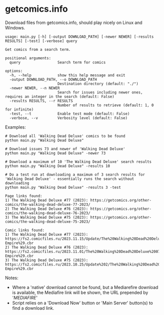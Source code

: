 # getcomics.info
Download files from getcomics.info, should play nicely on Linux and Windows.

```
usage: main.py [-h] [-output DOWNLOAD_PATH] [-newer NEWER] [-results RESULTS] [-test] [-verbose] query

Get comics from a search term.

positional arguments:
  query                 Search term for comics

options:
  -h, --help            show this help message and exit
  -output DOWNLOAD_PATH, --o DOWNLOAD_PATH
                        Destination directory (default: "./")
  -newer NEWER, --n NEWER
                        Search for issues including newer ones, requires an integer in the search (default: False)
  -results RESULTS, --r RESULTS
                        Number of results to retrieve (default: 1, 0 for infinite)
  -test, --t            Enable test mode (default: False)
  -verbose, --v         Verbosity level (default: False)
```

Examples:
```
# Download all 'Walking Dead Deluxe' comics to be found
python main.py "Walking Dead Deluxe"
```

```
# Download issues 73 and newer of 'Walking Dead Deluxe'
python main.py "Walking Dead Deluxe" -newer 73
```

```
# Download a maximum of 10 'The Walking Dead Deluxe' search results
python main.py "Walking Dead Deluxe" -results 10
```

```
# Do a test run at downloading a maximum of 3 search results for 'Walking Dead Deluxe' - essentially runs the search without downloading
python main.py "Walking Dead Deluxe" -results 3 -test                                                              

Page links found:
1) The Walking Dead Deluxe #77 (2023): https://getcomics.org/other-comics/the-walking-dead-deluxe-77-2023/
2) The Walking Dead Deluxe #76 (2023): https://getcomics.org/other-comics/the-walking-dead-deluxe-76-2023/
3) The Walking Dead Deluxe #75 (2023): https://getcomics.org/other-comics/the-walking-dead-deluxe-75-2023/

Comic links found:
1) The Walking Dead Deluxe #77 (2023): https://fs2.comicfiles.ru/2023.11.15/Update/The%20Walking%20Dead%20Deluxe%20077%20%282023%29%20%28Digital%29%20%28Li%27l-Empire%29.cbr
2) The Walking Dead Deluxe #76 (2023): https://fs2.comicfiles.ru/2023.11.01/The%20Walking%20Dead%20Deluxe%20076%20%282023%29%20%28Digital%29%20%28Li_l-Empire%29.cbr
3) The Walking Dead Deluxe #75 (2023): https://fs2.comicfiles.ru/2023.10.25/Update%202/The%20Walking%20Dead%20Deluxe%20075%20%282023%29%20%28Digital%29%20%28%20Li%27l-Empire%29.cbr
```

Notes:
- Where a 'native' download cannot be found, but a Mediarefire download is available, the Mediafire link will be shown, the URL prepended by '_MEDIAFIRE_'
- Script relies on a 'Download Now' button or 'Main Server' button(s) to find a download link.
